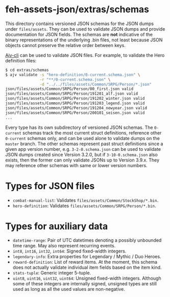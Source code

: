 # feh-assets-json/extras/schemas

This directory contains versioned JSON schemas for the JSON dumps under
`files/assets`. They can be used to validate JSON dumps and provide
documentation for JSON fields. The schemas are **not** indicative of the binary
representations of the underlying .bin files, not least because JSON objects
cannot preserve the relative order between keys.

[Ajv-cli](https://github.com/epoberezkin/ajv) can be used to validate JSON
files. For example, to validate the Hero definition files:

```sh
$ cd extras/schemas
$ ajv validate -s "hero-definition/0-current.schema.json" \
               -r "**/0-current.schema.json" \
               -d "../../files/assets/Common/SRPG/Person/*.json"
json/files/assets/Common/SRPG/Person/00_first.json valid
json/files/assets/Common/SRPG/Person/191201_alf.json valid
json/files/assets/Common/SRPG/Person/191202_winter.json valid
json/files/assets/Common/SRPG/Person/191203_legend.json valid
json/files/assets/Common/SRPG/Person/191204_newyear.json valid
json/files/assets/Common/SRPG/Person/200101_seisen.json valid
...
```

Every type has its own subdirectory of versioned JSON schemas. The `0-current`
schemas track the most current struct definitions, reference other `0-current`
schemas only, and can be used alone to validate dumps on the `master` branch.
The other schemas represent past struct definitions since a given app version
number, e.g. `3-2-0.schema.json` can be used to validate JSON dumps created
since Version 3.2.0, but if `3-10-0.schema.json` also exists, then the former
can only validate JSONs up to Version 3.9.x. They may reference other schemas
with same or lower version numbers.

# Types for JSON files

* `combat-manual-list`: Validates `files/assets/Common/StockShop/*.bin`.
* `hero-definition`: Validates `files/assets/Common/SRPG/Person/*.bin`.

# Types for auxiliary data

* `datetime-range`: Pair of UTC datetimes denoting a possibly unbounded time
  range. May also represent recurring events.
* `int8`, `int16`, `int32`, `int64`: Signed fixed-width integers.
* `legendary-info`: Extra properties for Legendary / Mythic / Duo Heroes.
* `reward-definition`: List of reward items. At the moment, this schema does not
  actually validate individual item fields based on the item kind.
* `stats-tuple`: Generic integer 5-tuple.
* `uint8`, `uint16`, `uint32`, `uint64`: Unsigned fixed-width integers. Although
  some of these integers are internally signed, unsigned types are still used as
  long as all the used values are non-negative.
